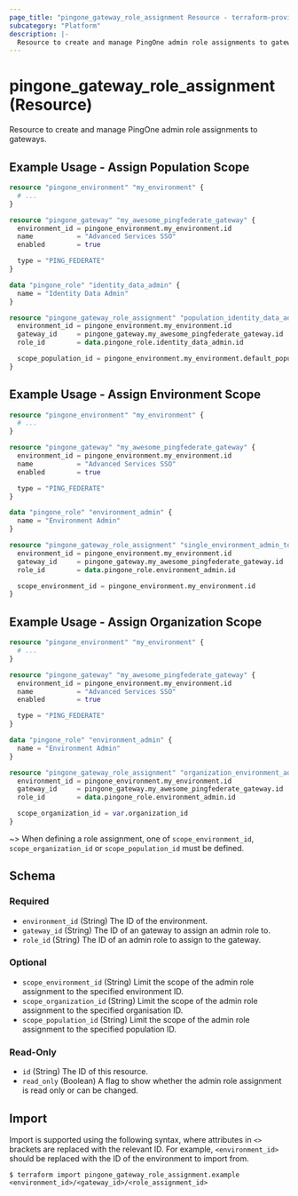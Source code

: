 ```yaml
---
page_title: "pingone_gateway_role_assignment Resource - terraform-provider-pingone"
subcategory: "Platform"
description: |-
  Resource to create and manage PingOne admin role assignments to gateways.
---
```


# pingone_gateway_role_assignment (Resource)

Resource to create and manage PingOne admin role assignments to gateways.

## Example Usage - Assign Population Scope

```terraform
resource "pingone_environment" "my_environment" {
  # ...
}

resource "pingone_gateway" "my_awesome_pingfederate_gateway" {
  environment_id = pingone_environment.my_environment.id
  name           = "Advanced Services SSO"
  enabled        = true

  type = "PING_FEDERATE"
}

data "pingone_role" "identity_data_admin" {
  name = "Identity Data Admin"
}

resource "pingone_gateway_role_assignment" "population_identity_data_admin_to_gateway" {
  environment_id = pingone_environment.my_environment.id
  gateway_id     = pingone_gateway.my_awesome_pingfederate_gateway.id
  role_id        = data.pingone_role.identity_data_admin.id

  scope_population_id = pingone_environment.my_environment.default_population_id
}
```

## Example Usage - Assign Environment Scope

```terraform
resource "pingone_environment" "my_environment" {
  # ...
}

resource "pingone_gateway" "my_awesome_pingfederate_gateway" {
  environment_id = pingone_environment.my_environment.id
  name           = "Advanced Services SSO"
  enabled        = true

  type = "PING_FEDERATE"
}

data "pingone_role" "environment_admin" {
  name = "Environment Admin"
}

resource "pingone_gateway_role_assignment" "single_environment_admin_to_application" {
  environment_id = pingone_environment.my_environment.id
  gateway_id     = pingone_gateway.my_awesome_pingfederate_gateway.id
  role_id        = data.pingone_role.environment_admin.id

  scope_environment_id = pingone_environment.my_environment.id
}
```

## Example Usage - Assign Organization Scope

```terraform
resource "pingone_environment" "my_environment" {
  # ...
}

resource "pingone_gateway" "my_awesome_pingfederate_gateway" {
  environment_id = pingone_environment.my_environment.id
  name           = "Advanced Services SSO"
  enabled        = true

  type = "PING_FEDERATE"
}

data "pingone_role" "environment_admin" {
  name = "Environment Admin"
}

resource "pingone_gateway_role_assignment" "organization_environment_admin_to_gateway" {
  environment_id = pingone_environment.my_environment.id
  gateway_id     = pingone_gateway.my_awesome_pingfederate_gateway.id
  role_id        = data.pingone_role.environment_admin.id

  scope_organization_id = var.organization_id
}
```

~> When defining a role assignment, one of `scope_environment_id`, `scope_organization_id` or `scope_population_id` must be defined.

<!-- schema generated by tfplugindocs -->
## Schema

### Required

- `environment_id` (String) The ID of the environment.
- `gateway_id` (String) The ID of an gateway to assign an admin role to.
- `role_id` (String) The ID of an admin role to assign to the gateway.

### Optional

- `scope_environment_id` (String) Limit the scope of the admin role assignment to the specified environment ID.
- `scope_organization_id` (String) Limit the scope of the admin role assignment to the specified organisation ID.
- `scope_population_id` (String) Limit the scope of the admin role assignment to the specified population ID.

### Read-Only

- `id` (String) The ID of this resource.
- `read_only` (Boolean) A flag to show whether the admin role assignment is read only or can be changed.

## Import

Import is supported using the following syntax, where attributes in `<>` brackets are replaced with the relevant ID.  For example, `<environment_id>` should be replaced with the ID of the environment to import from.

```shell
$ terraform import pingone_gateway_role_assignment.example <environment_id>/<gateway_id>/<role_assignment_id>
```
